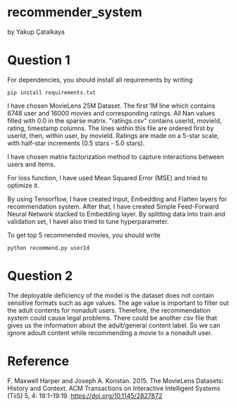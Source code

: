 # recommender_system  
by Yakup Çatalkaya

# __Question 1__
For dependencies, you should install all requirements by writing 
```console
pip install requirements.txt
```
I have chosen MovieLens 25M Dataset. The first 1M line which contains 6748 user and 16000 movies and corresponding ratings.
All Nan values filled with 0.0 in the sparse matrix.
"ratings.csv" contains userId, movieId, rating, timestamp columns.
The lines within this file are ordered first by userId, then, within user, by movieId.
Ratings are made on a 5-star scale, with half-star increments (0.5 stars - 5.0 stars).

I have chosen matrix factorization method to capture interactions between users and items.

For loss function, I have used Mean Squared Error (MSE) and tried to optimize it.

By using Tensorflow, I have created Input, Embedding and Flatten layers for recommendation system.
After that, I have created Simple Feed-Forward Neural Network stacked to Embedding layer.
By splitting data into train and validation set, I havel also tried to tune hyperparameter.

To get top 5 recommended movies, you should write
```console
python recommend.py userId
```

# __Question 2__

The deployable deficiency of the model is the dataset does not contain sensitive formats such as age values. 
The age value is important to filter out the adult contents for nonadult users. Therefore, the recommendation
system could cause legal problems. There could be another csv file that gives us the information about 
the adult/general content label. So we can ignore adoult content while recommending a movie to a nonadult user.

# Reference
F. Maxwell Harper and Joseph A. Konstan. 2015. The MovieLens Datasets: History and Context. ACM Transactions on Interactive Intelligent Systems (TiiS) 5, 4: 19:1–19:19. https://doi.org/10.1145/2827872
